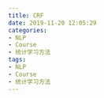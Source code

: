 ```yaml
---
title: CRF
date: 2019-11-20 12:05:29
categories:
- NLP
- Course
- 统计学习方法
tags:
- NLP
- Course
- 统计学习方法
---
```


